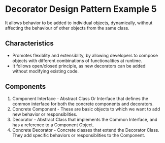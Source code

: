 # Decorator Design Pattern Example 5

It allows behavior to be added to individual objects, dynamically, without affecting the behaviour of other objects from the same class.

## Characteristics
- Promotes flexiblity and extensiblity, by allowing developers to compose objects with different combinations of functionalities at runtime.
- It follows open/closed principle, as new decorators can be added without modifying existing code.

## Components
1. Component Interface - Abstract Class Or Interface that defines the common interface for both the concrete components and decorators.
2. Concrete Component - These are basic objects to which we want to add new behavior or responsiblities.
3. Decorator - Abstract Class that implements the Common Interface, and has a reference to a Component Object.
4. Concrete Decorator - Concrete classes that extend the Decorator Class. They add specific behaviors or responsiblities to the Component.
